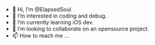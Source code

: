 - 👋 Hi, I’m @ElapsedSoul
- 👀 I’m interested in coding and debug.
- 🌱 I’m currently learning iOS dev.
- 💞️ I’m looking to collaborate on an opensource project.
- 📫 How to reach me ...

<!---
ElapsedSoul/ElapsedSoul is a ✨ special ✨ repository because its `README.md` (this file) appears on your GitHub profile.
You can click the Preview link to take a look at your changes.
--->
